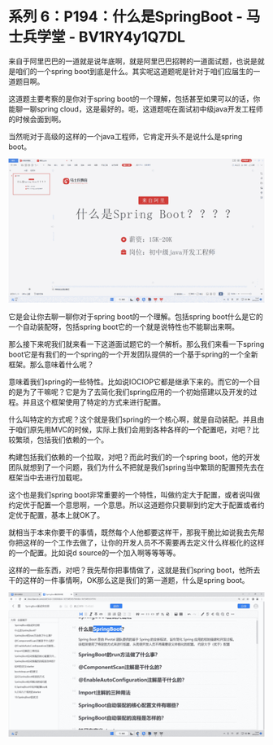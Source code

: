 # 系列 6：P194：什么是SpringBoot - 马士兵学堂 - BV1RY4y1Q7DL

来自于阿里巴巴的一道就是说年底啊，就是阿里巴巴招聘的一道面试题，也说是就是咱们的一个spring boot到底是什么。其实呢这道题呢是针对于咱们应届生的一道题目啊。

这道题主要考察的是你对于spring boot的一个理解，包括甚至如果可以的话，你能聊一聊spring cloud，这是最好的。呃，这道题呢在面试初中级java开发工程师的时候会面到啊。

当然呃对于高级的这样的一个java工程师，它肯定开头不是说什么是spring boot。

![](img/025fd9acad450f31eaec43e55c93710a_1.png)

它是会让你去聊一聊你对于spring boot的一个理解。包括spring boot什么是它的一个自动装配呀，包括spring boot它的一个就是说特性也不能聊出来啊。

那么接下来呢我们就来看一下这道面试题它的一个解析。那么我们来看一下spring boot它是有我们的一个spring的一个开发团队提供的一个基于spring的一个全新框架。那么意味着什么呢？

意味着我们spring的一些特性。比如说IOCIOP它都是继承下来的。而它的一个目的是为了干嘛呢？它是为了去简化我们spring应用的一个初始搭建以及开发的过程。并且这个框架使用了特定的方式来进行配置。

什么叫特定的方式呢？这个就是我们spring的一个核心啊，就是自动装配。并且由于咱们原先用MVC的时候，实际上我们会用到各种各样的一个配置吧，对吧？比较繁琐，包括我们依赖的一个。

构建包括我们依赖的一个拉取，对吧？而此时我们的一个spring boot，他的开发团队就想到了一个问题，我们为什么不把就是我们spring当中繁琐的配置预先去在框架当中去进行加载呢。

这个也是我们spring boot非常重要的一个特性，叫做约定大于配置，或者说叫做约定优于配置一个意思啊，一个意思。所以这道题你只要聊到约定大于配置或者约定优于配置，基本上就OK了。

就相当于本来你要干的事情，既然每个人他都要这样干，那我干脆比如说我去先帮你把这样的一个工作去做了，让你的开发人员不不需要再去定义什么样板化的这样的一个配置。比如说d source的一个加入啊等等等等。

这样的一些东西，对吧？我先帮你把事情做了，这就是我们spring boot，他所去干的这样的一件事情啊，OK那么这是我们的第一道题，什么是spring boot。



![](img/025fd9acad450f31eaec43e55c93710a_3.png)